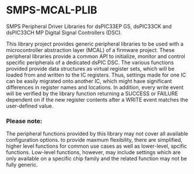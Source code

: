 # SMPS-MCAL-PLIB
SMPS Peripheral Driver Libraries for dsPIC33EP GS, dsPIC33CK and dsPIC33CH MP Digital Signal Controllers (DSC).

This library project provides generic peripheral libraries to be used with a microcontroller abstraction layer (MCAL) of a firmware project. These peripheral libraries provide a common API to initialize, monitor and control specific peripherals of a dedicated dsPIC DSC. The various functions provided provide data structures as virtual register sets, which will be loaded from and written to the IC registers. Thus, settings made for one IC can be easily migrated onto another IC, which might have significant differences in register names and locations. In addition, every write event will be verified by the library function returning a SUCCESS or FAILURE dependent on if the new register contents after a WRITE event matches the user-defined value.

### Please note:
The peripheral functions provided by this library may not cover all available configuration options. to provide maxmum flexibility, there are simplified, higher level functions for common use cases as well as lower-level, spcific functions. Low-level functions, however, may include settings which are only available on a specific chip family and the related function may not be fully generic.

